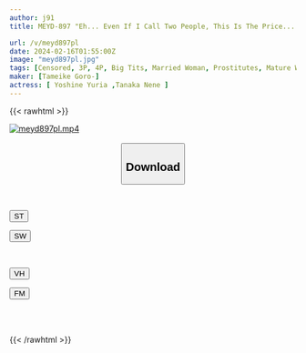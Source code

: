 ```yaml
---
author: j91
title: MEYD-897 "Eh... Even If I Call Two People, This Is The Price...!?" I, Who Continued To Be A Slut Until I Became A Gold Ball In A Super Cheap BBA Delivery Health 3P Course, Nene Tanaka, Yuria Yoshine

url: /v/meyd897pl
date: 2024-02-16T01:55:00Z
image: "meyd897pl.jpg"
tags: [Censored, 3P, 4P, Big Tits, Married Woman, Prostitutes, Mature Woman	]
maker: [Tameike Goro-]
actress: [ Yoshine Yuria ,Tanaka Nene ]
---
```



{{< rawhtml >}}

<div class="video" data-videoid="eLZ4vo4rV1tOaz">
    <a href="javascript:;">
        <img src="/v/meyd897pl/meyd897pl.jpg" width="WIDTH" height="HEIGHT" alt="meyd897pl.mp4" loading="lazy">
    </a>
</div>

<script type="text/javascript" src="https://j91.asia/asset/on-demand-st.js"></script>

<br>
  <link rel="stylesheet" href="https://j91.asia/asset/bs5.css">
  
  <center>
  <button class="btn btn-primary" type="button" data-bs-toggle="collapse" data-bs-target=".multi-collapse" aria-expanded="false" aria-controls="multiCollapseExample1 multiCollapseExample2"><h2>Download</h2></button></center>
</p>
<div class="row">
  <div class="col">
    <div class="collapse multi-collapse" id="multiCollapseExample1">
      <div class="card card-body">
	      	      <br>
<div class="buttons">  
<p><a href="https://streamtape.to/v/eLZ4vo4rV1tOaz" target="_blank"><button class="btn-hover color-3"><i class="fa fa-download"></i> ST</button></a></p>
<p><a href="https://cdnwish.com/92n4wxix877c" target="_blank"><button class="btn-hover color-2"><i class="fa fa-download"></i> SW</button></a></p></div>
    </div>
  </div>
</div>
  <div class="col">
    <div class="collapse multi-collapse" id="multiCollapseExample2">
      <div class="card card-body">
	      <br>
<div class="buttons">
<p><a href="javascript:;" target="_blank"><button class="btn-hover color-9"><i class="fa fa-download"></i> VH</button></a></p>
<p><a href="javascript:;"><button class="btn-hover color-8"><i class="fa fa-download"></i> FM</button></a></p></div>
<br><br>
      </div>
    </div>
  </div>
</div>

{{< /rawhtml >}}